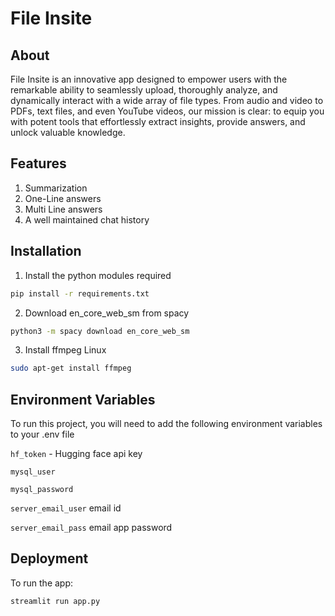 # File Insite

## About
File Insite is an innovative app designed to empower users with the remarkable ability to seamlessly upload, thoroughly analyze, and dynamically interact with a wide array of file types. From audio and video to PDFs, text files, and even YouTube videos, our mission is clear: to equip you with potent tools that effortlessly extract insights, provide answers, and unlock valuable knowledge.

## Features
1) Summarization
2) One-Line answers
3) Multi Line answers
4) A well maintained chat history

## Installation
1) Install the python modules required
``` bash
pip install -r requirements.txt
```
2) Download en_core_web_sm from spacy
``` bash
python3 -m spacy download en_core_web_sm
```
3) Install ffmpeg
Linux
``` bash
sudo apt-get install ffmpeg
```
## Environment Variables

To run this project, you will need to add the following environment variables to your .env file

`hf_token` -  Hugging face api key

`mysql_user`

`mysql_password`

`server_email_user` email id

`server_email_pass` email app password

## Deployment
To run the app:
``` bash
streamlit run app.py
```
